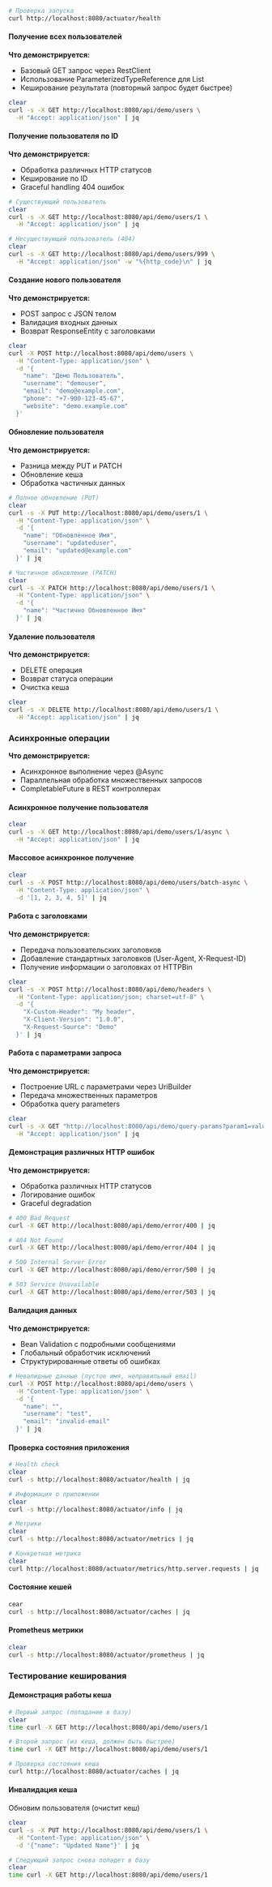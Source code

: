 
```bash
# Проверка запуска
curl http://localhost:8080/actuator/health
```

#### Получение всех пользователей
**Что демонстрируется:**
- Базовый GET запрос через RestClient
- Использование ParameterizedTypeReference для List<User>
- Кеширование результата (повторный запрос будет быстрее)
```bash
clear 
curl -s -X GET http://localhost:8080/api/demo/users \
  -H "Accept: application/json" | jq
```

#### Получение пользователя по ID
**Что демонстрируется:**
- Обработка различных HTTP статусов
- Кеширование по ID
- Graceful handling 404 ошибок
```bash
# Существующий пользователь
clear
curl -s -X GET http://localhost:8080/api/demo/users/1 \
  -H "Accept: application/json" | jq
```
```bash
# Несуществующий пользователь (404)
clear
curl -s -X GET http://localhost:8080/api/demo/users/999 \
  -H "Accept: application/json" -w "%{http_code}\n" | jq
```

#### Создание нового пользователя
**Что демонстрируется:**
- POST запрос с JSON телом
- Валидация входных данных
- Возврат ResponseEntity с заголовками
```bash
clear
curl -X POST http://localhost:8080/api/demo/users \
  -H "Content-Type: application/json" \
  -d '{
    "name": "Демо Пользователь",
    "username": "demouser",
    "email": "demo@example.com",
    "phone": "+7-900-123-45-67",
    "website": "demo.example.com"
  }' 
```

#### Обновление пользователя
**Что демонстрируется:**
- Разница между PUT и PATCH
- Обновление кеша
- Обработка частичных данных
```bash
# Полное обновление (PUT)
clear
curl -s -X PUT http://localhost:8080/api/demo/users/1 \
  -H "Content-Type: application/json" \
  -d '{
    "name": "Обновленное Имя",
    "username": "updateduser",
    "email": "updated@example.com"
  }' | jq
```
```bash
# Частичное обновление (PATCH)
clear
curl -s -X PATCH http://localhost:8080/api/demo/users/1 \
  -H "Content-Type: application/json" \
  -d '{
    "name": "Частично Обновленное Имя"
  }' | jq
```

#### Удаление пользователя
**Что демонстрируется:**
- DELETE операция
- Возврат статуса операции
- Очистка кеша
```bash
clear
curl -s -X DELETE http://localhost:8080/api/demo/users/1 \
  -H "Accept: application/json" | jq
```

### Асинхронные операции
**Что демонстрируется:**
- Асинхронное выполнение через @Async
- Параллельная обработка множественных запросов
- CompletableFuture в REST контроллерах
#### Асинхронное получение пользователя
```bash
clear
curl -s -X GET http://localhost:8080/api/demo/users/1/async \
  -H "Accept: application/json" | jq
```

#### Массовое асинхронное получение
```bash
clear
curl -s -X POST http://localhost:8080/api/demo/users/batch-async \
  -H "Content-Type: application/json" \
  -d '[1, 2, 3, 4, 5]' | jq
```

#### Работа с заголовками
**Что демонстрируется:**
- Передача пользовательских заголовков
- Добавление стандартных заголовков (User-Agent, X-Request-ID)
- Получение информации о заголовках от HTTPBin
```bash
clear
curl -s -X POST http://localhost:8080/api/demo/headers \
  -H "Content-Type: application/json; charset=utf-8" \
  -d '{
    "X-Custom-Header": "My header",
    "X-Client-Version": "1.0.0",
    "X-Request-Source": "Demo"
  }' | jq
```

#### Работа с параметрами запроса
**Что демонстрируется:**
- Построение URL с параметрами через UriBuilder
- Передача множественных параметров
- Обработка query parameters
```bash
clear
curl -s -X GET "http://localhost:8080/api/demo/query-params?param1=value1&param2=value2&search=demo&limit=10" \
  -H "Accept: application/json" | jq
```

#### Демонстрация различных HTTP ошибок
**Что демонстрируется:**
- Обработка различных HTTP статусов
- Логирование ошибок
- Graceful degradation
```bash
# 400 Bad Request
curl -X GET http://localhost:8080/api/demo/error/400 | jq

# 404 Not Found  
curl -X GET http://localhost:8080/api/demo/error/404 | jq

# 500 Internal Server Error
curl -X GET http://localhost:8080/api/demo/error/500 | jq

# 503 Service Unavailable
curl -X GET http://localhost:8080/api/demo/error/503 | jq
```

#### Валидация данных
**Что демонстрируется:**
- Bean Validation с подробными сообщениями
- Глобальный обработчик исключений
- Структурированные ответы об ошибках
```bash
# Невалидные данные (пустое имя, неправильный email)
curl -X POST http://localhost:8080/api/demo/users \
  -H "Content-Type: application/json" \
  -d '{
    "name": "",
    "username": "test",
    "email": "invalid-email"
  }' | jq
```

#### Проверка состояния приложения
```bash
# Health check
clear
curl -s http://localhost:8080/actuator/health | jq
```
```bash
# Информация о приложении
clear
curl -s http://localhost:8080/actuator/info | jq
```
```bash
# Метрики
clear
curl -s http://localhost:8080/actuator/metrics | jq
```
```bash
# Конкретная метрика
clear
curl http://localhost:8080/actuator/metrics/http.server.requests | jq
```

#### Состояние кешей
```bash
cear
curl -s http://localhost:8080/actuator/caches | jq
```

#### Prometheus метрики
```bash
clear
curl -s http://localhost:8080/actuator/prometheus | jq
```

### Тестирование кеширования

#### Демонстрация работы кеша
```bash
# Первый запрос (попадание в базу)
clear
time curl -X GET http://localhost:8080/api/demo/users/1

# Второй запрос (из кеша, должен быть быстрее)
time curl -X GET http://localhost:8080/api/demo/users/1

# Проверка состояния кеша
curl http://localhost:8080/actuator/caches | jq
```

#### Инвалидация кеша
Обновим пользователя (очистит кеш)
```bash
clear
curl -s -X PUT http://localhost:8080/api/demo/users/1 \
  -H "Content-Type: application/json" \
  -d '{"name": "Updated Name"}' | jq
```
```bash
# Следующий запрос снова попадет в базу
clear
time curl -X GET http://localhost:8080/api/demo/users/1 
```
